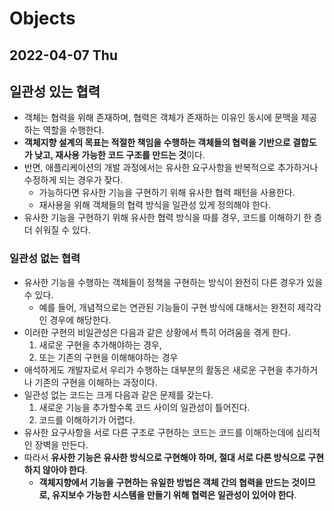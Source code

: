 # Objects
## 2022-04-07 Thu

## 일관성 있는 협력
* 객체는 협력을 위해 존재하며, 협력은 객체가 존재하는 이유인 동시에 문맥을 제공하는 역할을 수행한다.
* **객체지향 설계의 목표는 적절한 책임을 수행하는 객체들의 협력을 기반으로 결합도가 낮고, 재사용 가능한 코드 구조를 만드는 것**이다.
* 반면, 애플리케이션의 개발 과정에서는 유사한 요구사항을 반복적으로 추가하거나 수정하게 되는 경우가 잦다.
  * 가능하다면 유사한 기능을 구현하기 위해 유사한 협력 패턴을 사용한다.
  * 재사용을 위해 객체들의 협력 방식을 일관성 있게 정의해야 한다.
* 유사한 기능을 구현하기 위해 유사한 협력 방식을 따를 경우, 코드를 이해하기 한 층 더 쉬워질 수 있다.

### 일관성 없는 협력
* 유사한 기능을 수행하는 객체들이 정책을 구현하는 방식이 완전히 다른 경우가 있을 수 있다.
  * 예를 들어, 개념적으로는 연관된 기능들이 구현 방식에 대해서는 완전히 제각각인 경우에 해당한다.
* 이러한 구현의 비일관성은 다음과 같은 상황에서 특히 어려움을 겪게 한다.
  1. 새로운 구현을 추가해야하는 경우,
  2. 또는 기존의 구현을 이해해야하는 경우
* 애석하게도 개발자로서 우리가 수행하는 대부분의 활동은 새로운 구현을 추가하거나 기존의 구현을 이해하는 과정이다.
* 일관성 없는 코드는 크게 다음과 같은 문제를 갖는다.
  1. 새로운 기능을 추가할수록 코드 사이의 일관성이 틀어진다.
  2. 코드를 이해하기가 어렵다.
* 유사한 요구사항을 서로 다른 구조로 구현하는 코드는 코드를 이해하는데에 심리적인 장벽을 만든다.
* 따라서 **유사한 기능은 유사한 방식으로 구현해야 하며, 절대 서로 다른 방식으로 구현하지 않아야 한다**.
  * **객체지향에서 기능을 구현하는 유일한 방법은 객체 간의 협력을 만드는 것이므로, 유지보수 가능한 시스템을 만들기 위해 협력은 일관성이 있어야 한다**.